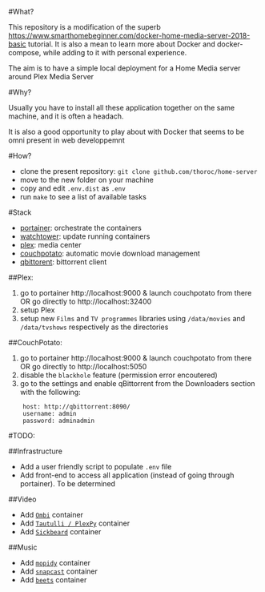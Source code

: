 #What?

This repository is a modification of the superb https://www.smarthomebeginner.com/docker-home-media-server-2018-basic tutorial. It is also a mean to learn more about Docker and docker-compose, while adding to it with personal experience.

The aim is to have a simple local deployment for a Home Media server around Plex Media Server

#Why?

Usually you have to install all these application together on the same machine, and it is often a headach. 

It is also a good opportunity to play about with Docker that seems to be omni present in web developpemnt

#How?

 * clone the present repository: ```git clone github.com/thoroc/home-server```
 * move to the new folder on your machine
 * copy and edit ```.env.dist``` as ```.env```
 * run ```make``` to see a list of available tasks

#Stack

  * [portainer](https://www.portainer.io/): orchestrate the containers
  * [watchtower](https://github.com/v2tec/watchtower): update running containers 
  * [plex](https://www.plex.tv/): media center
  * [couchpotato](https://couchpota.to/): automatic movie download management
  * [qbittorent](https://www.qbittorrent.org/): bittorrent client

##Plex:

1. go to portainer http://localhost:9000 & launch couchpotato from there OR go directly to http://localhost:32400
2. setup Plex
3. setup new ```Films``` and ```TV programmes``` libraries using ```/data/movies``` and ```/data/tvshows``` respectively as the directories

##CouchPotato:

1. go to portainer http://localhost:9000 & launch couchpotato from there OR go directly to http://localhost:5050
2. disable the ```blackhole``` feature (permission error encoutered)
3. go to the settings and enable qBittorrent from the Downloaders section with the following:

```
    host: http://qbittorrent:8090/
    username: admin
    password: adminadmin
```

#TODO:

##Infrastructure
* Add a user friendly script to populate `.env` file
* Add front-end to access all application (instead of going through portainer). To be determined

##Video
* Add [`Ombi`](https://github.com/tidusjar/Ombi) container
* Add [`Tautulli / PlexPy`](https://github.com/Tautulli/Tautulli) container
* Add [`Sickbeard`](https://github.com/SickRage/SickRage) container

##Music
* Add [`mopidy`](https://github.com/mopidy/mopidy) container
* Add [`snapcast`](https://github.com/badaix/snapcast) container
* Add [`beets`](https://github.com/beetbox/beets) container